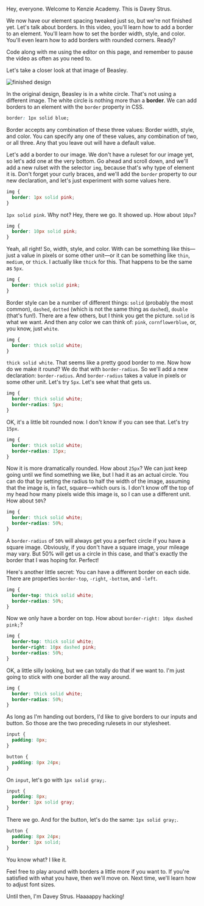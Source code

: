 Hey, everyone. Welcome to Kenzie Academy. This is Davey Strus.

We now have our element spacing tweaked just so, but we're not finished yet. Let's talk about borders. In this video, you'll learn how to add a border to an element. You'll learn how to set the border width, style, and color. You'll even learn how to add borders with rounded corners. Ready?

Code along with me using the editor on this page, and remember to pause the video as often as you need to.

Let's take a closer look at that image of Beasley.

![finished design](https://cdn.jsdelivr.net/gh/dstrus/lesson-transcripts/assets/bard-screenshot.png)

In the original design, Beasley is in a white circle. That's not using a different image. The white circle is nothing more than a **border**. We can add borders to an element with the `border` property in CSS.

```css
border: 1px solid blue;
```

Border accepts any combination of these three values: Border width, style, and color. You can specify any one of these values, any combination of two, or all three. Any that you leave out will have a default value.

Let's add a border to our image. We don't have a ruleset for our image yet, so let's add one at the very bottom. Go ahead and scroll down, and we'll add a new rulset with the selector `img`, because that's why type of element it is. Don't forget your curly braces, and we'll add the `border` property to our new declaration, and let's just experiment with some values here.

```css
img {
  border: 1px solid pink;
}
```

`1px solid pink`. Why not? Hey, there we go. It showed up. How about `10px`?

```css
img {
  border: 10px solid pink;
}
```


Yeah, all right! So, width, style, and color. With can be something like this&mdash;just a value in pixels or some other unit&mdash;or it can be something like `thin`, `medium`, or `thick`. I actually like `thick` for this. That happens to be the same as `5px`.

```css
img {
  border: thick solid pink;
}
```

Border style can be a number of different things: `solid` (probably the most common), `dashed`, `dotted` (which is not the same thing as `dashed`), `double` (that's fun!). There are a few others, but I think you get the picture. `solid` is what we want. And then any color we can think of: `pink`, `cornflowerblue`, or, you know, just `white`.

```css
img {
  border: thick solid white;
}
```

`thick solid white`. That seems like a pretty good border to me. Now how do we make it round? We do that with `border-radius`. So we'll add a new declaration: `border-radius`. And `border-radius` takes a value in pixels or some other unit. Let's try `5px`. Let's see what that gets us.

```css
img {
  border: thick solid white;
  border-radius: 5px;
}
```

OK, it's a little bit rounded now. I don't know if you can see that. Let's try `15px`.

```css
img {
  border: thick solid white;
  border-radius: 15px;
}
```

Now it is more dramatically rounded. How about `25px`? We can just keep going until we find something we like, but I had it as an actual circle. You can do that by setting the radius to half the width of the image, assuming that the image is, in fact, square&mdash;which ours is. I don't know off the top of my head how many pixels wide this image is, so I can use a different unit. How about `50%`?

```css
img {
  border: thick solid white;
  border-radius: 50%;
}
```

A `border-radius` of `50%` will always get you a perfect circle if you have a square image. Obviously, if you don't have a square image, your mileage may vary. But 50% will get us a circle in this case, and that's exactly the border that I was hoping for. Perfect!

Here's another little secret: You can have a different border on each side. There are properties `border-top`, `-right`, `-bottom`, and `-left`.

```css
img {
  border-top: thick solid white;
  border-radius: 50%;
}
```

Now we only have a border on top. How about `border-right: 10px dashed pink;`?

```css
img {
  border-top: thick solid white;
  border-right: 10px dashed pink;
  border-radius: 50%;
}
```

OK, a little silly looking, but we can totally do that if we want to. I'm just going to stick with one border all the way around.

```css
img {
  border: thick solid white;
  border-radius: 50%;
}
```

As long as I'm handing out borders, I'd like to give borders to our inputs and button. So those are the two preceding rulesets in our stylesheet.

```css
input {
  padding: 8px;
}

button {
  padding: 8px 24px;
}
```

On `input`, let's go with `1px solid gray;`.

```css
input {
  padding: 8px;
  border: 1px solid gray;
}
```

There we go. And for the button, let's do the same: `1px solid gray;`.

```css
button {
  padding: 8px 24px;
  border: 1px solid;
}
```

You know what? I like it.

Feel free to play around with borders a little more if you want to. If you're satisfied with what you have, then we'll move on. Next time, we'll learn how to adjust font sizes.

Until then, I'm Davey Strus. Haaaappy hacking!
